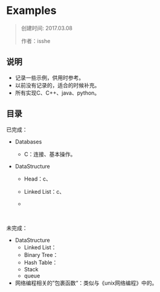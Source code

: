 # Examples

> 创建时间: 2017.03.08
>
> 作者：isshe



## 说明

* 记录一些示例，供用时参考。
* 以前没有记录的，适合的时候补充。
* 所有实现C、C++、java、python。



## 目录

已完成：

* Databases
  * C：连接、基本操作。




* DataStructure

  * Head：c、

  * Linked List：c、

  * ​

    ​

未完成：

* DataStructure
  * Linked List： 
  * Binary Tree：
  * Hash Table：
  * Stack
  * queue
* 网络编程相关的”包裹函数“：类似与《unix网络编程》中的。





